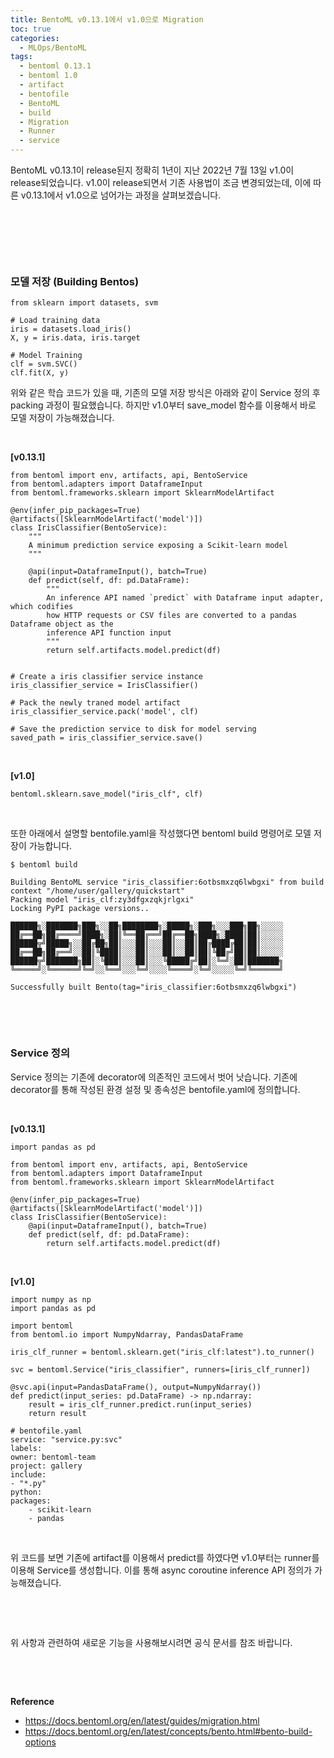```yaml
---
title: BentoML v0.13.1에서 v1.0으로 Migration
toc: true
categories:
  - MLOps/BentoML
tags:
  - bentoml 0.13.1
  - bentoml 1.0
  - artifact
  - bentofile
  - BentoML
  - build
  - Migration
  - Runner
  - service
---
```


BentoML v0.13.1이 release된지 정확히 1년이 지난 2022년 7월 13일 v1.0이 release되었습니다. v1.0이 release되면서 기존 사용법이 조금 변경되었는데, 이에 따른 v0.13.1에서 v1.0으로 넘어가는 과정을 살펴보겠습니다.


 


 


 


### **모델 저장 (Building Bentos)**



```
from sklearn import datasets, svm

# Load training data
iris = datasets.load_iris()
X, y = iris.data, iris.target

# Model Training
clf = svm.SVC()
clf.fit(X, y)
```

위와 같은 학습 코드가 있을 때, 기존의 모델 저장 방식은 아래와 같이 Service 정의 후 packing 과정이 필요했습니다. 하지만 v1.0부터 save\_model 함수를 이용해서 바로 모델 저장이 가능해졌습니다.


 


**[v0.13.1]**



```
from bentoml import env, artifacts, api, BentoService
from bentoml.adapters import DataframeInput
from bentoml.frameworks.sklearn import SklearnModelArtifact

@env(infer_pip_packages=True)
@artifacts([SklearnModelArtifact('model')])
class IrisClassifier(BentoService):
    """
    A minimum prediction service exposing a Scikit-learn model
    """

    @api(input=DataframeInput(), batch=True)
    def predict(self, df: pd.DataFrame):
        """
        An inference API named `predict` with Dataframe input adapter, which codifies
        how HTTP requests or CSV files are converted to a pandas Dataframe object as the
        inference API function input
        """
        return self.artifacts.model.predict(df)


# Create a iris classifier service instance
iris_classifier_service = IrisClassifier()

# Pack the newly traned model artifact
iris_classifier_service.pack('model', clf)

# Save the prediction service to disk for model serving
saved_path = iris_classifier_service.save()
```

 


**[v1.0]**



```
bentoml.sklearn.save_model("iris_clf", clf)
```

 


또한 아래에서 설명할 bentofile.yaml을 작성했다면 bentoml build 명령어로 모델 저장이 가능합니다.



```
$ bentoml build

Building BentoML service "iris_classifier:6otbsmxzq6lwbgxi" from build context "/home/user/gallery/quickstart"
Packing model "iris_clf:zy3dfgxzqkjrlgxi"
Locking PyPI package versions..

██████╗░███████╗███╗░░██╗████████╗░█████╗░███╗░░░███╗██╗░░░░░
██╔══██╗██╔════╝████╗░██║╚══██╔══╝██╔══██╗████╗░████║██║░░░░░
██████╦╝█████╗░░██╔██╗██║░░░██║░░░██║░░██║██╔████╔██║██║░░░░░
██╔══██╗██╔══╝░░██║╚████║░░░██║░░░██║░░██║██║╚██╔╝██║██║░░░░░
██████╦╝███████╗██║░╚███║░░░██║░░░╚█████╔╝██║░╚═╝░██║███████╗
╚═════╝░╚══════╝╚═╝░░╚══╝░░░╚═╝░░░░╚════╝░╚═╝░░░░░╚═╝╚══════╝

Successfully built Bento(tag="iris_classifier:6otbsmxzq6lwbgxi")
```

 


 


### **Service 정의**


Service 정의는 기존에 decorator에 의존적인 코드에서 벗어 낫습니다. 기존에 decorator를 통해 작성된 환경 설정 및 종속성은 bentofile.yaml에 정의합니다.


 


**[v0.13.1]**



```
import pandas as pd

from bentoml import env, artifacts, api, BentoService
from bentoml.adapters import DataframeInput
from bentoml.frameworks.sklearn import SklearnModelArtifact

@env(infer_pip_packages=True)
@artifacts([SklearnModelArtifact('model')])
class IrisClassifier(BentoService):
    @api(input=DataframeInput(), batch=True)
    def predict(self, df: pd.DataFrame):
        return self.artifacts.model.predict(df)
```

 


**[v1.0]**



```
import numpy as np
import pandas as pd

import bentoml
from bentoml.io import NumpyNdarray, PandasDataFrame

iris_clf_runner = bentoml.sklearn.get("iris_clf:latest").to_runner()

svc = bentoml.Service("iris_classifier", runners=[iris_clf_runner])

@svc.api(input=PandasDataFrame(), output=NumpyNdarray())
def predict(input_series: pd.DataFrame) -> np.ndarray:
    result = iris_clf_runner.predict.run(input_series)
    return result
```


```
# bentofile.yaml
service: "service.py:svc"
labels:
owner: bentoml-team
project: gallery
include:
- "*.py"
python:
packages:
    - scikit-learn
    - pandas
```

 


위 코드를 보면 기존에 artifact를 이용해서 predict를 하였다면 v1.0부터는 runner를 이용해 Service를 생성합니다. 이를 통해 async coroutine inference API 정의가 가능해졌습니다.


 


 


위 사항과 관련하여 새로운 기능을 사용해보시려면 공식 문서를 참조 바랍니다.


 


 


**Reference**


* <https://docs.bentoml.org/en/latest/guides/migration.html>
* <https://docs.bentoml.org/en/latest/concepts/bento.html#bento-build-options>
